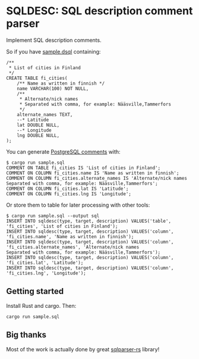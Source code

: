 # SQLDESC: SQL description comment parser

Implement SQL description comments.

So if you have [sample.dsql](sample.sql) containing:
```
/**
 * List of cities in Finland
 */
CREATE TABLE fi_cities(
    /** Name as written in finnish */
    name VARCHAR(100) NOT NULL,
    /**
     * Alternate/nick names
     * Separated with comma, for example: Nääsville,Tammerfors
     */
    alternate_names TEXT,
    --* Latitude
    lat DOUBLE NULL,
    --* Longitude
    lng DOUBLE NULL,
);
```

You can generate [PostgreSQL comments](https://www.postgresql.org/docs/current/sql-comment.html) with:
```
$ cargo run sample.sql
COMMENT ON TABLE fi_cities IS 'List of cities in Finland';
COMMENT ON COLUMN fi_cities.name IS 'Name as written in finnish';
COMMENT ON COLUMN fi_cities.alternate_names IS 'Alternate/nick names
Separated with comma, for example: Nääsville,Tammerfors';
COMMENT ON COLUMN fi_cities.lat IS 'Latitude';
COMMENT ON COLUMN fi_cities.lng IS 'Longitude';
```

Or store them to table for later processing with other tools:
```
$ cargo run sample.sql --output sql
INSERT INTO sqldesc(type, target, description) VALUES('table', 'fi_cities', 'List of cities in Finland');
INSERT INTO sqldesc(type, target, description) VALUES('column', 'fi_cities.name', 'Name as written in finnish');
INSERT INTO sqldesc(type, target, description) VALUES('column', 'fi_cities.alternate_names', 'Alternate/nick names
Separated with comma, for example: Nääsville,Tammerfors');
INSERT INTO sqldesc(type, target, description) VALUES('column', 'fi_cities.lat', 'Latitude');
INSERT INTO sqldesc(type, target, description) VALUES('column', 'fi_cities.lng', 'Longitude');

```

## Getting started

Install Rust and cargo. Then:

```
cargo run sample.sql
```

## Big thanks

Most of the work is actually done by great [sqlparser-rs](https://github.com/andygrove/sqlparser-rs) library!
